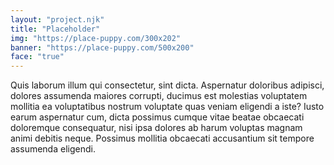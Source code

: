 ```yaml
---
layout: "project.njk"
title: "Placeholder"
img: "https://place-puppy.com/300x202"
banner: "https://place-puppy.com/500x200"
face: "true"
---
```

Quis laborum illum qui consectetur, sint dicta. Aspernatur doloribus adipisci, dolores assumenda maiores corrupti, ducimus est molestias voluptatem mollitia ea voluptatibus nostrum voluptate quas veniam eligendi a iste?
Iusto earum aspernatur cum, dicta possimus cumque vitae beatae obcaecati doloremque consequatur, nisi ipsa dolores ab harum voluptas magnam animi debitis neque. Possimus mollitia obcaecati accusantium sit tempore assumenda eligendi.